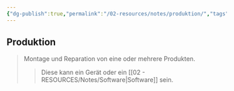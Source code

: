 ```yaml
---
{"dg-publish":true,"permalink":"/02-resources/notes/produktion/","tags":["BWL"],"noteIcon":"","updated":"2025-07-12T13:31:41.311+02:00"}
---
```


## Produktion 
> Montage und Reparation von eine oder mehrere Produkten.
>> Diese kann ein Gerät oder ein [[02 - RESOURCES/Notes/Software\|Software]] sein.